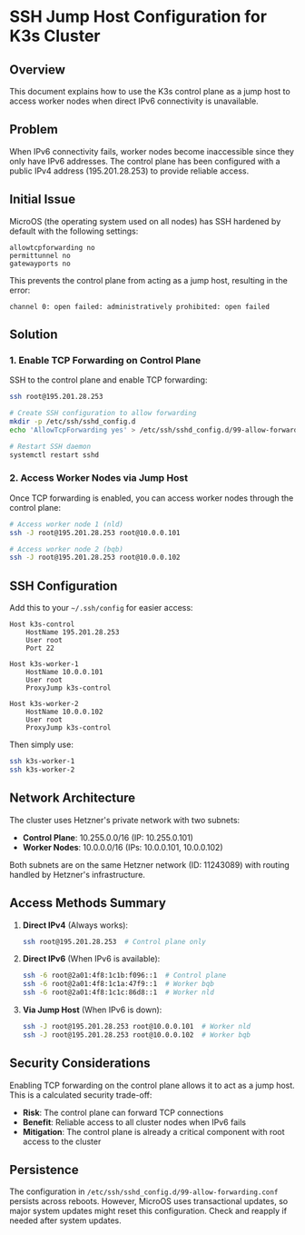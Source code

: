 # SSH Jump Host Configuration for K3s Cluster

## Overview
This document explains how to use the K3s control plane as a jump host to access worker nodes when direct IPv6 connectivity is unavailable.

## Problem
When IPv6 connectivity fails, worker nodes become inaccessible since they only have IPv6 addresses. The control plane has been configured with a public IPv4 address (195.201.28.253) to provide reliable access.

## Initial Issue
MicroOS (the operating system used on all nodes) has SSH hardened by default with the following settings:
```
allowtcpforwarding no
permittunnel no
gatewayports no
```

This prevents the control plane from acting as a jump host, resulting in the error:
```
channel 0: open failed: administratively prohibited: open failed
```

## Solution

### 1. Enable TCP Forwarding on Control Plane
SSH to the control plane and enable TCP forwarding:

```bash
ssh root@195.201.28.253

# Create SSH configuration to allow forwarding
mkdir -p /etc/ssh/sshd_config.d
echo 'AllowTcpForwarding yes' > /etc/ssh/sshd_config.d/99-allow-forwarding.conf

# Restart SSH daemon
systemctl restart sshd
```

### 2. Access Worker Nodes via Jump Host

Once TCP forwarding is enabled, you can access worker nodes through the control plane:

```bash
# Access worker node 1 (nld)
ssh -J root@195.201.28.253 root@10.0.0.101

# Access worker node 2 (bqb)
ssh -J root@195.201.28.253 root@10.0.0.102
```

## SSH Configuration

Add this to your `~/.ssh/config` for easier access:

```ssh
Host k3s-control
    HostName 195.201.28.253
    User root
    Port 22

Host k3s-worker-1
    HostName 10.0.0.101
    User root
    ProxyJump k3s-control
    
Host k3s-worker-2
    HostName 10.0.0.102
    User root
    ProxyJump k3s-control
```

Then simply use:
```bash
ssh k3s-worker-1
ssh k3s-worker-2
```

## Network Architecture

The cluster uses Hetzner's private network with two subnets:
- **Control Plane**: 10.255.0.0/16 (IP: 10.255.0.101)
- **Worker Nodes**: 10.0.0.0/16 (IPs: 10.0.0.101, 10.0.0.102)

Both subnets are on the same Hetzner network (ID: 11243089) with routing handled by Hetzner's infrastructure.

## Access Methods Summary

1. **Direct IPv4** (Always works):
   ```bash
   ssh root@195.201.28.253  # Control plane only
   ```

2. **Direct IPv6** (When IPv6 is available):
   ```bash
   ssh -6 root@2a01:4f8:1c1b:f096::1  # Control plane
   ssh -6 root@2a01:4f8:1c1a:47f9::1  # Worker bqb
   ssh -6 root@2a01:4f8:1c1c:86d8::1  # Worker nld
   ```

3. **Via Jump Host** (When IPv6 is down):
   ```bash
   ssh -J root@195.201.28.253 root@10.0.0.101  # Worker nld
   ssh -J root@195.201.28.253 root@10.0.0.102  # Worker bqb
   ```

## Security Considerations

Enabling TCP forwarding on the control plane allows it to act as a jump host. This is a calculated security trade-off:
- **Risk**: The control plane can forward TCP connections
- **Benefit**: Reliable access to all cluster nodes when IPv6 fails
- **Mitigation**: The control plane is already a critical component with root access to the cluster

## Persistence

The configuration in `/etc/ssh/sshd_config.d/99-allow-forwarding.conf` persists across reboots. However, MicroOS uses transactional updates, so major system updates might reset this configuration. Check and reapply if needed after system updates.